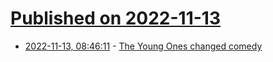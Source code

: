 # [Published on 2022-11-13](index.md)

* [2022-11-13, 08:46:11](https://news.ycombinator.com/item?id=33581261) - [The Young Ones changed comedy](https://www.theguardian.com/tv-and-radio/2022/nov/12/the-young-ones-40-years-lise-mayer-nigel-planer-alexei-sayle-chrisopher-ryan-interview)
